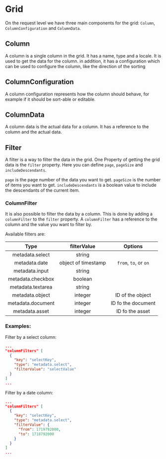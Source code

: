 # Grid

On the request level we have three main components for the grid: `Column`, `ColumnConfiguration` and `ColumnData`.

## Column
A column is a single column in the grid. It has a name, type and a locale. It is used to get the data for the column.
in addition, it has a configuration which can be used to configure the column, like the direction of the sorting

## ColumnConfiguration
A column configuration represents how the column should behave, for example if it should be sort-able or editable. 

## ColumnData
A column data is the actual data for a column. It has a reference to the column and the actual data.


## Filter
A filter is a way to filter the data in the grid. One Property of getting the grid data is the `filter` property.
Here you can define `page`, `pageSize` and `includeDescendants`.

`page` is the page number of the data you want to get. 
`pageSize` is the number of items you want to get.
`includeDescendants` is a boolean value to include the descendants of the current item.

### ColumnFilter
It is also possible to filter the data by a column. This is done by adding a `columnFilter` to the `filter` property.
A `columnFilter` has a reference to the column and the value you want to filter by.

Available filters are:

|       Type        |     filterValue     |        Options        |
|:-----------------:|:-------------------:|:---------------------:|
|  metadata.select  |       string        |                       |
|   metadata.date   | object of timestamp | `from`, `to`, or `on` |
|  metadata.input   |       string        |                       |
| metadata.checkbox |       boolean       |                       |
| metadata.textarea |       string        |                       |
|  metadata.object  |       integer       |   ID of the object    |
| metadata.document |       integer       |  ID fo the document   |
|  metadata.asset   |       integer       |    ID fo the asset    |



### Examples:

Filter by a select column:
```json
...
"columnFilters" [
  {
    "key": "selectKey",
    "type": "metadata.select",
    "filterValue": "selectValue"
  }
]
...
```

Filter by a date column:
```json
...
"columnFilters" [
  {
    "key": "selectKey",
    "type": "metadata.select",
    "filterValue": {
      "from": 1719792000,
      "to": 1718792000
    }
  }
]
...
```

